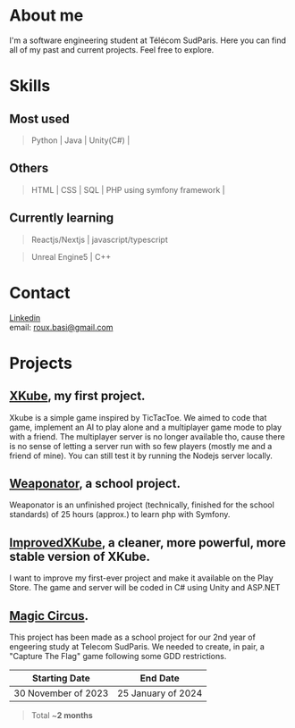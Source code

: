 # About me

I'm a software engineering student at Télécom SudParis. Here you can find all of my past and current projects. Feel free to explore.

# Skills

## Most used
> Python |
> Java |
> Unity(C#) |

## Others
> HTML |
> CSS |
> SQL |
> PHP using symfony framework |

## Currently learning 

> Reactjs/Nextjs | javascript/typescript
 
> Unreal Engine5 | C++

# Contact
[Linkedin](https://www.linkedin.com/in/basile-roux-23066224b/?originalSubdomain=fr)  
email: roux.basi@gmail.com

# Projects 

## [XKube](https://github.com/EneVyctis/FirstYearProject), my first project. 
Xkube is a simple game inspired by TicTacToe. We aimed to code that game, implement an AI to play alone and a multiplayer game mode to play with a friend.
The multiplayer server is no longer available tho, cause there is no sense of letting a server run with so few players (mostly me and a friend of mine). 
You can still test it by running the Nodejs server locally. 

## [Weaponator](https://github.com/EneVyctis/Weaponator), a school project. 
Weaponator is an unfinished project (technically, finished for the school standards) of 25 hours (approx.) to learn php with Symfony. 

## [ImprovedXKube](https://github.com/EneVyctis/ImprovedXCube), a cleaner, more powerful, more stable version of XKube.
I want to improve my first-ever project and make it available on the Play Store. The game and server will be coded in C# using Unity and ASP.NET

## [Magic Circus](https://github.com/AdriKat2022/AMJV-CTF).
This project has been made as a school project for our 2nd year of engeering study at Telecom SudParis. 
We needed to create, in pair, a "Capture The Flag" game following some GDD restrictions.


| Starting Date | End Date |
| --- | --- |
|  30 November of 2023 | 25 January of 2024 |

> Total ~**2 months**
